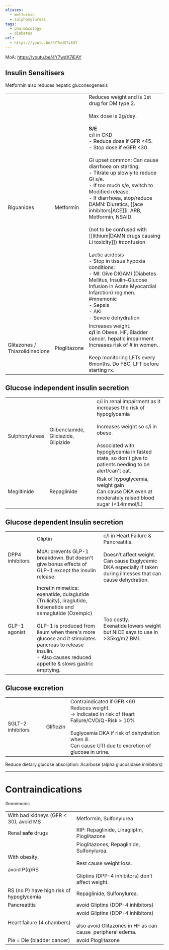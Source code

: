```yaml
---
aliases:
  - metformin
  - sulphonylureas
tags:
  - pharmacology
  - diabetes
url:
  - https://youtu.be/4Y7wdX7iEAY
---
```

MoA: https://youtu.be/4Y7wdX7iEAY
## Insulin Sensitisers
Metformin also reduces hepatic gluconeogenesis

|                                   |              |                                                                                                                                                                                                                                                                                                                                                                                                                                                                                                                                                                                                                                                                                                                                                |
| --------------------------------- | ------------ | ---------------------------------------------------------------------------------------------------------------------------------------------------------------------------------------------------------------------------------------------------------------------------------------------------------------------------------------------------------------------------------------------------------------------------------------------------------------------------------------------------------------------------------------------------------------------------------------------------------------------------------------------------------------------------------------------------------------------------------------------- |
| Biguanides                        | Metformin    | Reduces weight and is 1st drug for DM type 2.<br><br>Max dose is 2g/day.<br><br>**S/E**<br>c/i in CKD<br>- Reduce dose if GFR <45.<br>- Stop dose if eGFR <30.<br><br>GI upset common: Can cause diarrhoea on starting.<br>- Titrate up slowly to reduce GI s/e.<br>- If too much s/e, switch to Modified release.<br>- If diarrhoea, stop/reduce DAMN: Diuretics, [[ace inhibitors\|ACE]]i, ARB, Metformin, NSAID.<br><br>(not to be confused with [[lithium\|DAMN drugs causing Li toxicity]]) #confusion <br><br>Lactic acidosis<br>- Stop in tissue hypoxia conditions:<br>- MI: Give DIGAMI (Diabetes Mellitus, Insulin–Glucose Infusion in Acute Myocardial Infarction) regimen. #mnemonic <br>- Sepsis<br>- AKI<br>- Severe dehydration |
| Glitazones /<br>Thiazolidinedione | Pioglitazone | Increases weight.<br>**c/i** in Obese, HF, Bladder cancer, hepatic impairment<br>Increases risk of # in women.<br><br>Keep monitoring LFTs every 6months. Do FBC, LFT before starting rx.                                                                                                                                                                                                                                                                                                                                                                                                                                                                                                                                                      |
## Glucose independent insulin secretion

|                |                                      |                                                                                                                                                                                                                         |
| -------------- | ------------------------------------ | ----------------------------------------------------------------------------------------------------------------------------------------------------------------------------------------------------------------------- |
| Sulphonylureas | Glibenclamide, Gliclazide, Glipizide | c/i in renal impairment as it increases the risk of hypoglycemia<br><br>Increases weight so c/i in obese.<br><br>Associated with hypoglycemia in fasted state, so don't give to patients needing to be alert/can't eat. |
| Meglitinide    | Repaglinide                          | Risk of hypoglycemia, weight gain  <br>Can cause DKA even at moderately raised blood sugar (<14mmol/L)                                                                                                                  |
## Glucose dependent Insulin secretion

|                 |                                                                                                                                                                                                                                                                                     |                                                                                                                                                                   |
| --------------- | ----------------------------------------------------------------------------------------------------------------------------------------------------------------------------------------------------------------------------------------------------------------------------------- | ----------------------------------------------------------------------------------------------------------------------------------------------------------------- |
| DPP4 inhibitors | Gliptin<br><br>MoA: prevents GLP-1 breakdown. But doesn't give bonus effects of GLP-1 except the insulin release.                                                                                                                                                                   | c/I in Heart Failure & Pancreatitis.<br><br>Doesn’t affect weight.  <br>Can cause Euglycemic DKA especially if taken during illnesses that can cause dehydration. |
| GLP-1 agonist   | Incretin mimetics: exenatide, dulaglutide (Trulicity), liraglutide, lixisenatide and semaglutide (Ozempic)<br><br>GLP-1 is produced from ileum when there's more glucose and it stimulates pancreas to release insulin.<br>- Also causes reduced appetite & slows gastric emptying. | Too costly.  <br>Exenatide lowers weight but NICE says to use in >35kg/m2 BMI.                                                                                    |
## Glucose excretion

|                   |           |                                                                                                                                                                                                                        |
| ----------------- | --------- | ---------------------------------------------------------------------------------------------------------------------------------------------------------------------------------------------------------------------- |
| SGLT-2 inhibitors | Gliflozin | Contraindicated if GFR <60<br>Reduces weight. <br>-> Indicated in risk of Heart Failure/CVD/Q-Risk > 10%<br><br>Euglycemia DKA if risk of dehydration when ill.<br>Can cause UTI due to excretion of glucose in urine. |
Reduce dietary glucose absorption: Acarbose (alpha glucosidase inhibitors)

---
# Contraindications
#mnemonic 

|                                          |                                                                                                                                  |
| ---------------------------------------- | -------------------------------------------------------------------------------------------------------------------------------- |
| With bad kidneys (GFR < 30), avoid MS    | Metformin, Sulfonylurea                                                                                                          |
| Renal **safe** drugs                     | RIP: Repaglinide, Linagliptin, Pioglitazone                                                                                      |
| With obesity,<br><br>avoid P(q)RS        | Pioglitazones, Repaglinide, Sulfonylurea.<br><br>Rest cause weight loss.<br><br>Gliptins (DPP-4 inhibitors) don’t affect weight. |
| RS (no P) have high risk of hypoglycemia | Repaglinide, Sulfonylurea.                                                                                                       |
| Pancreatitis                             | avoid Gliptins (DDP-4 inhibitors)                                                                                                |
| Heart failure (4 chambers)               | avoid Gliptins (DDP-4 inhibitors)<br><br>also avoid Glitazones in HF as can cause  peripheral edema.                             |
| Pie = Die (bladder cancer)               | avoid Pioglitazone                                                                                                               |
